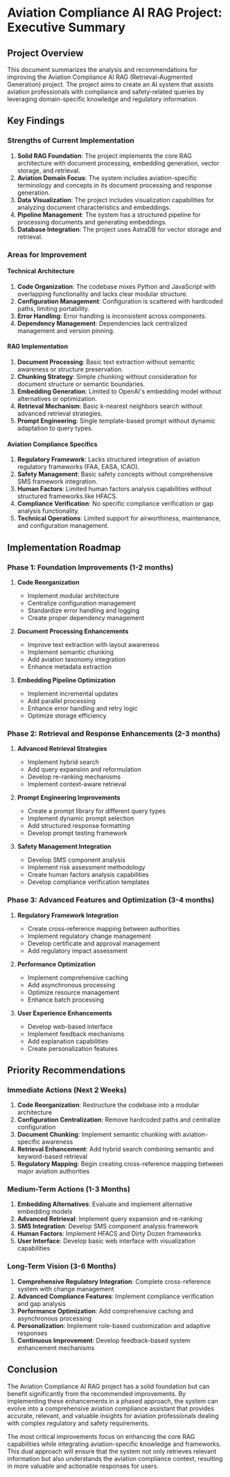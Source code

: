 # Aviation Compliance AI RAG Project: Executive Summary

## Project Overview
This document summarizes the analysis and recommendations for improving the Aviation Compliance AI RAG (Retrieval-Augmented Generation) project. The project aims to create an AI system that assists aviation professionals with compliance and safety-related queries by leveraging domain-specific knowledge and regulatory information.

## Key Findings

### Strengths of Current Implementation
1. **Solid RAG Foundation**: The project implements the core RAG architecture with document processing, embedding generation, vector storage, and retrieval.
2. **Aviation Domain Focus**: The system includes aviation-specific terminology and concepts in its document processing and response generation.
3. **Data Visualization**: The project includes visualization capabilities for analyzing document characteristics and embeddings.
4. **Pipeline Management**: The system has a structured pipeline for processing documents and generating embeddings.
5. **Database Integration**: The project uses AstraDB for vector storage and retrieval.

### Areas for Improvement

#### Technical Architecture
1. **Code Organization**: The codebase mixes Python and JavaScript with overlapping functionality and lacks clear modular structure.
2. **Configuration Management**: Configuration is scattered with hardcoded paths, limiting portability.
3. **Error Handling**: Error handling is inconsistent across components.
4. **Dependency Management**: Dependencies lack centralized management and version pinning.

#### RAG Implementation
1. **Document Processing**: Basic text extraction without semantic awareness or structure preservation.
2. **Chunking Strategy**: Simple chunking without consideration for document structure or semantic boundaries.
3. **Embedding Generation**: Limited to OpenAI's embedding model without alternatives or optimization.
4. **Retrieval Mechanism**: Basic k-nearest neighbors search without advanced retrieval strategies.
5. **Prompt Engineering**: Single template-based prompt without dynamic adaptation to query types.

#### Aviation Compliance Specifics
1. **Regulatory Framework**: Lacks structured integration of aviation regulatory frameworks (FAA, EASA, ICAO).
2. **Safety Management**: Basic safety concepts without comprehensive SMS framework integration.
3. **Human Factors**: Limited human factors analysis capabilities without structured frameworks like HFACS.
4. **Compliance Verification**: No specific compliance verification or gap analysis functionality.
5. **Technical Operations**: Limited support for airworthiness, maintenance, and configuration management.

## Implementation Roadmap

### Phase 1: Foundation Improvements (1-2 months)
1. **Code Reorganization**
   - Implement modular architecture
   - Centralize configuration management
   - Standardize error handling and logging
   - Create proper dependency management

2. **Document Processing Enhancements**
   - Improve text extraction with layout awareness
   - Implement semantic chunking
   - Add aviation taxonomy integration
   - Enhance metadata extraction

3. **Embedding Pipeline Optimization**
   - Implement incremental updates
   - Add parallel processing
   - Enhance error handling and retry logic
   - Optimize storage efficiency

### Phase 2: Retrieval and Response Enhancements (2-3 months)
1. **Advanced Retrieval Strategies**
   - Implement hybrid search
   - Add query expansion and reformulation
   - Develop re-ranking mechanisms
   - Implement context-aware retrieval

2. **Prompt Engineering Improvements**
   - Create a prompt library for different query types
   - Implement dynamic prompt selection
   - Add structured response formatting
   - Develop prompt testing framework

3. **Safety Management Integration**
   - Develop SMS component analysis
   - Implement risk assessment methodology
   - Create human factors analysis capabilities
   - Develop compliance verification templates

### Phase 3: Advanced Features and Optimization (3-4 months)
1. **Regulatory Framework Integration**
   - Create cross-reference mapping between authorities
   - Implement regulatory change management
   - Develop certificate and approval management
   - Add regulatory impact assessment

2. **Performance Optimization**
   - Implement comprehensive caching
   - Add asynchronous processing
   - Optimize resource management
   - Enhance batch processing

3. **User Experience Enhancements**
   - Develop web-based interface
   - Implement feedback mechanisms
   - Add explanation capabilities
   - Create personalization features

## Priority Recommendations

### Immediate Actions (Next 2 Weeks)
1. **Code Reorganization**: Restructure the codebase into a modular architecture
2. **Configuration Centralization**: Remove hardcoded paths and centralize configuration
3. **Document Chunking**: Implement semantic chunking with aviation-specific awareness
4. **Retrieval Enhancement**: Add hybrid search combining semantic and keyword-based retrieval
5. **Regulatory Mapping**: Begin creating cross-reference mapping between major aviation authorities

### Medium-Term Actions (1-3 Months)
1. **Embedding Alternatives**: Evaluate and implement alternative embedding models
2. **Advanced Retrieval**: Implement query expansion and re-ranking
3. **SMS Integration**: Develop SMS component analysis framework
4. **Human Factors**: Implement HFACS and Dirty Dozen frameworks
5. **User Interface**: Develop basic web interface with visualization capabilities

### Long-Term Vision (3-6 Months)
1. **Comprehensive Regulatory Integration**: Complete cross-reference system with change management
2. **Advanced Compliance Features**: Implement compliance verification and gap analysis
3. **Performance Optimization**: Add comprehensive caching and asynchronous processing
4. **Personalization**: Implement role-based customization and adaptive responses
5. **Continuous Improvement**: Develop feedback-based system enhancement mechanisms

## Conclusion
The Aviation Compliance AI RAG project has a solid foundation but can benefit significantly from the recommended improvements. By implementing these enhancements in a phased approach, the system can evolve into a comprehensive aviation compliance assistant that provides accurate, relevant, and valuable insights for aviation professionals dealing with complex regulatory and safety requirements.

The most critical improvements focus on enhancing the core RAG capabilities while integrating aviation-specific knowledge and frameworks. This dual approach will ensure that the system not only retrieves relevant information but also understands the aviation compliance context, resulting in more valuable and actionable responses for users.
